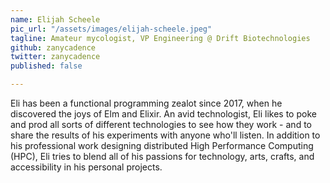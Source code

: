 ```yaml
---
name: Elijah Scheele
pic_url: "/assets/images/elijah-scheele.jpeg"
tagline: Amateur mycologist, VP Engineering @ Drift Biotechnologies
github: zanycadence
twitter: zanycadence
published: false

---
```

Eli has been a functional programming zealot since 2017, when he discovered the joys of Elm and Elixir. An avid technologist, Eli likes to poke and prod all sorts of different technologies to see how they work - and to share the results of his experiments with anyone who'll listen. In addition to his professional work designing distributed High Performance Computing (HPC), Eli tries to blend all of his passions for technology, arts, crafts, and accessibility in his personal projects.